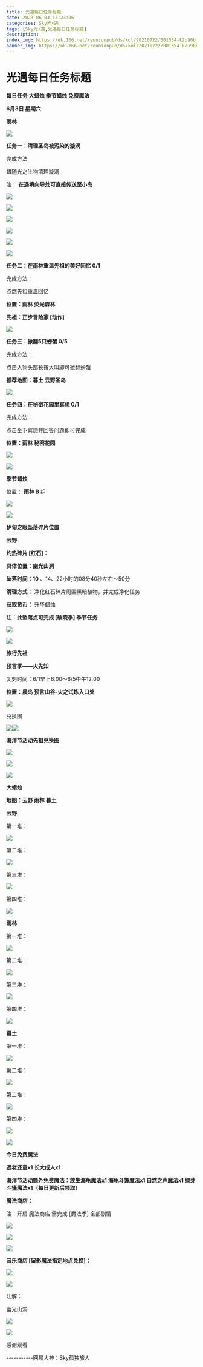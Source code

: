```yaml
---
title: 光遇每日任务标题
date: 2023-06-03 13:23:06
categories: Sky光•遇
tags: [Sky光•遇,光遇每日任务标题]
description: 
index_img: https://ok.166.net/reunionpub/ds/kol/20210722/001554-k2u90bj7ay.png?imageView&thumbnail=600x0&type=jpg
banner_img: https://ok.166.net/reunionpub/ds/kol/20210722/001554-k2u90bj7ay.png?imageView&thumbnail=600x0&type=jpg
---
```

# 光遇每日任务标题
**每日任务 大蜡烛 季节蜡烛 免费魔法**

 **6月3日 星期六**

 **雨林**

![](https://img.166.net/reunionpub/ds/kol/20230603/001346-yrza8326si.jpg)

 **任务一：清理圣岛被污染的漩涡**

完成方法

跟随光之生物清理漩涡

注： **在遇境向导处可直接传送至小岛**

![](https://img.166.net/reunionpub/ds/kol/20230603/000407-vk4w6i2afg.jpg)

![](https://img.166.net/reunionpub/ds/kol/20230603/000415-3lecfz7hmg.jpg)

![](https://img.166.net/reunionpub/ds/kol/20230603/000431-wfr129t0gc.jpg)

![](https://img.166.net/reunionpub/ds/kol/20230603/000445-8j2yd7vs0e.jpg)

![](https://img.166.net/reunionpub/ds/kol/20230603/000453-9s3vn0zrhw.jpg)

![](https://img.166.net/reunionpub/ds/kol/20230603/000500-6dh8rcfksz.jpg)

 **任务二：在雨林重温先祖的美好回忆 0/1**

完成方法：

点燃先祖重温回忆

 **位置：雨林 荧光森林**

 **先祖：正步冒险家 [动作]**

![](https://img.166.net/reunionpub/ds/kol/20230603/000546-froqdgjsw2.jpeg)

 **任务三：掀翻5只螃蟹 0/5**

完成方法：

点击人物头部长按大叫即可掀翻螃蟹

 **推荐地图：暮土 云野圣岛**

![](https://img.166.net/reunionpub/ds/kol/20230603/000648-yn6zgu0ctr.jpg)

 **任务四：在秘密花园里冥想 0/1**

完成方法：

点击坐下冥想并回答问题即可完成

 **位置：雨林 秘密花园**

![](https://img.166.net/reunionpub/ds/kol/20230603/000718-5t9foz0ilw.jpg)

![](https://img.166.net/reunionpub/ds/kol/20230502/053253-tkp31d0r2j.png)

 **季节蜡烛**

位置： **雨林 B** 组

![](https://img.166.net/reunionpub/ds/kol/20230602/232409-j1ctbpzga2.png)

![](https://img.166.net/reunionpub/ds/kol/20230501/003537-boqnslm12s.png)

 **伊甸之眼坠落碎片位置**

 **云野**

 **灼热碎片 [红石]：**

 **具体位置：幽光山洞**

 **坠落时间：10** 、14、22小时的08分40秒左右～50分

 **清理方式：** 净化红石碎片周围黑暗植物，并完成净化任务

 **获取货币：** 升华蜡烛

 **注：此坠落点可完成  [破晓季] 季节任务**

![](https://img.166.net/reunionpub/ds/kol/20230603/001558-qdzwg1n3a6.png)

![](https://img.166.net/reunionpub/ds/kol/20230501/003537-boqnslm12s.png)

 **旅行先祖**

 **预言季——火先知**

复刻时间：6/1早上6:00～6/5中午12:00

 **位置：晨岛 预言山谷-火之试炼入口处**

![](https://img.166.net/reunionpub/ds/kol/20230601/003149-9nrhui2m03.jpeg)

兑换图

![](https://img.166.net/reunionpub/ds/kol/20230601/003246-cgqy4r9nsa.jpg)![](https://img.166.net/reunionpub/ds/kol/20230501/003537-boqnslm12s.png)

 **海洋节活动先祖兑换图**

![](https://img.166.net/reunionpub/ds/kol/20230520/040300-zap2jkovds.jpg)

![](https://img.166.net/reunionpub/ds/kol/20230520/040310-ofs4cbrjhq.jpg)

![](https://img.166.net/reunionpub/ds/kol/20230501/003537-boqnslm12s.png)

 **大蜡烛**

 **地图：云野 雨林 暮土**

 **云野**

第一堆：

![](https://img.166.net/reunionpub/ds/kol/20230602/232533-aqz4o3rkj7.jpeg)

第二堆：

![](https://img.166.net/reunionpub/ds/kol/20230602/232540-gpizcs9knt.jpeg)

第三堆：

![](https://img.166.net/reunionpub/ds/kol/20230602/232546-04e7dq6imh.jpeg)

第四堆：

![](https://img.166.net/reunionpub/ds/kol/20230602/232553-4w38mhi1e6.jpeg)

 **雨林**

第一堆：

![](https://img.166.net/reunionpub/ds/kol/20230602/000143-o8rpckdq4g.jpeg)

第二堆：

![](https://img.166.net/reunionpub/ds/kol/20230602/000229-s6of4rptih.jpeg)

第三堆：

![](https://img.166.net/reunionpub/ds/kol/20230602/000237-kp5io9smnd.jpeg)

第四堆：

![](https://img.166.net/reunionpub/ds/kol/20230602/000250-oqhyr6j1ug.jpeg)

 **暮土**

第一堆：

![](https://img.166.net/reunionpub/ds/kol/20230602/232649-p9isu6w45n.jpeg)

第二堆：

![](https://img.166.net/reunionpub/ds/kol/20230602/232656-4f5lkbjd2u.jpeg)

第三堆：

![](https://img.166.net/reunionpub/ds/kol/20230602/232704-vrkbdn702q.jpeg)

第四堆：

![](https://img.166.net/reunionpub/ds/kol/20230602/232712-uqmc2ze4sa.jpeg)

![](https://img.166.net/reunionpub/ds/kol/20221018/100256-wzutnocka0.png)

 **今日免费魔法**

 **返老还童x1 长大成人x1**

 **海洋节活动额外免费魔法：放生海龟魔法x1 海龟斗篷魔法x1 自然之声魔法x1 绿芽斗篷魔法x1（每日更新后领取）**

 **魔法商店：**

注：开启 魔法商店 需完成 [魔法季] 全部剧情

![](https://img.166.net/reunionpub/ds/kol/20221018/100559-oibznvdtus.png)

![](https://img.166.net/reunionpub/ds/kol/20230602/232801-2h8t3eyi1w.jpeg)

![](https://img.166.net/reunionpub/ds/kol/20230520/024526-niy97hflvp.jpeg)

 **音乐商店 [留影魔法指定地点兑换]：**

![](https://img.166.net/reunionpub/ds/kol/20230529/003728-tes529zlmh.jpeg)

![](https://img.166.net/reunionpub/ds/kol/20230502/235738-ls601349yq.png)

注解：

幽光山洞

![](https://img.166.net/reunionpub/ds/kol/20230603/001813-5wqikfds0n.jpeg)

![](https://img.166.net/reunionpub/ds/kol/20230502/235738-ls601349yq.png)

感谢观看

\-----------网易大神：Sky孤独旅人

